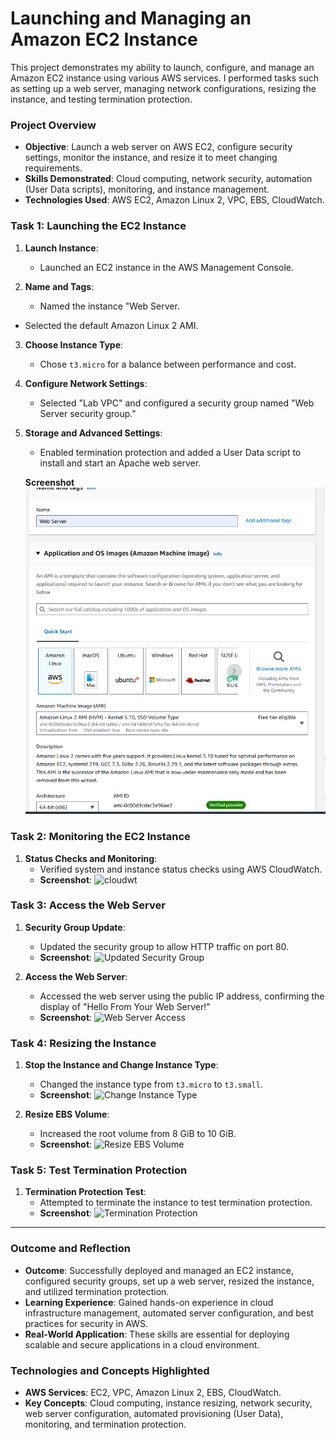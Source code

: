 # Launching and Managing an Amazon EC2 Instance

This project demonstrates my ability to launch, configure, and manage an Amazon EC2 instance using various AWS services. I performed tasks such as setting up a web server, managing network configurations, resizing the instance, and testing termination protection.

### **Project Overview**
- **Objective**: Launch a web server on AWS EC2, configure security settings, monitor the instance, and resize it to meet changing requirements.
- **Skills Demonstrated**: Cloud computing, network security, automation (User Data scripts), monitoring, and instance management.
- **Technologies Used**: AWS EC2, Amazon Linux 2, VPC, EBS, CloudWatch.


### **Task 1: Launching the EC2 Instance**

1. **Launch Instance**:
   - Launched an EC2 instance in the AWS Management Console.

2. **Name and Tags**:
   - Named the instance "Web Server.
 - Selected the default Amazon Linux 2 AMI.

3. **Choose Instance Type**:
   - Chose `t3.micro` for a balance between performance and cost.

4. **Configure Network Settings**:
   - Selected "Lab VPC" and configured a security group named "Web Server security group."
     
5. **Storage and Advanced Settings**:
   - Enabled termination protection and added a User Data script to install and start an Apache web server.

   **Screenshot**
     ![screenshots](screenshots/EC2-WEB-SERVER.png)

### **Task 2: Monitoring the EC2 Instance**

1. **Status Checks and Monitoring**:
   - Verified system and instance status checks using AWS CloudWatch.
   - **Screenshot**:
     ![cloudwt](cloudwt.png)

### **Task 3: Access the Web Server**

1. **Security Group Update**:
   - Updated the security group to allow HTTP traffic on port 80.
   - **Screenshot**:
     ![Updated Security Group](screenshots/updated-security-group.png)

2. **Access the Web Server**:
   - Accessed the web server using the public IP address, confirming the display of "Hello From Your Web Server!"
   - **Screenshot**:
     ![Web Server Access](screenshots/web-server-access.png)

### **Task 4: Resizing the Instance**

1. **Stop the Instance and Change Instance Type**:
   - Changed the instance type from `t3.micro` to `t3.small`.
   - **Screenshot**:
     ![Change Instance Type](screenshots/change-instance-type.png)

2. **Resize EBS Volume**:
   - Increased the root volume from 8 GiB to 10 GiB.
   - **Screenshot**:
     ![Resize EBS Volume](screenshots/resize-ebs-volume.png)

### **Task 5: Test Termination Protection**

1. **Termination Protection Test**:
   - Attempted to terminate the instance to test termination protection.
   - **Screenshot**:
     ![Termination Protection](screenshots/termination-protection.png)

---

### **Outcome and Reflection**

- **Outcome**: Successfully deployed and managed an EC2 instance, configured security groups, set up a web server, resized the instance, and utilized termination protection.
- **Learning Experience**: Gained hands-on experience in cloud infrastructure management, automated server configuration, and best practices for security in AWS.
- **Real-World Application**: These skills are essential for deploying scalable and secure applications in a cloud environment.


### **Technologies and Concepts Highlighted**

- **AWS Services**: EC2, VPC, Amazon Linux 2, EBS, CloudWatch.
- **Key Concepts**: Cloud computing, instance resizing, network security, web server configuration, automated provisioning (User Data), monitoring, and termination protection.

